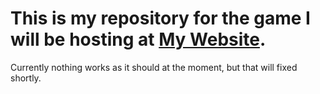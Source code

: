 # This is my repository for the game I will be hosting at [My Website](https://domsgame.com).
Currently nothing works as it should at the moment, but that will fixed shortly.
